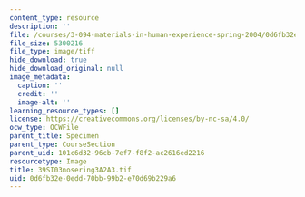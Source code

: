 ```yaml
---
content_type: resource
description: ''
file: /courses/3-094-materials-in-human-experience-spring-2004/0d6fb32e0edd70bb99b2e70d69b229a6_39SI03nosering3A2A3.tif
file_size: 5300216
file_type: image/tiff
hide_download: true
hide_download_original: null
image_metadata:
  caption: ''
  credit: ''
  image-alt: ''
learning_resource_types: []
license: https://creativecommons.org/licenses/by-nc-sa/4.0/
ocw_type: OCWFile
parent_title: Specimen
parent_type: CourseSection
parent_uid: 101c6d32-96cb-7ef7-f8f2-ac2616ed2216
resourcetype: Image
title: 39SI03nosering3A2A3.tif
uid: 0d6fb32e-0edd-70bb-99b2-e70d69b229a6
---
```

